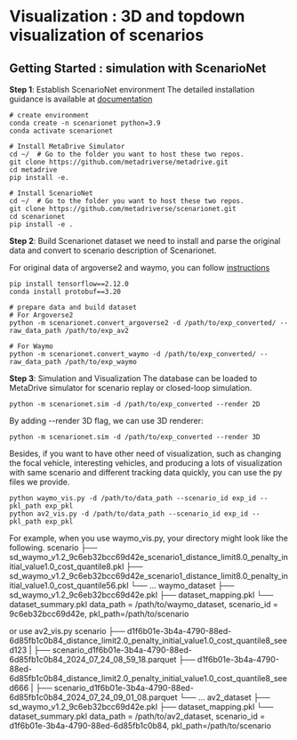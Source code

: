 # Visualization : 3D and topdown visualization of scenarios

## Getting Started : simulation with ScenarioNet

**Step 1**: Establish ScenarioNet environment
The detailed installation guidance is available at [documentation](https://scenarionet.readthedocs.io/en/latest/)

```
# create environment
conda create -n scenarionet python=3.9
conda activate scenarionet

# Install MetaDrive Simulator
cd ~/  # Go to the folder you want to host these two repos.
git clone https://github.com/metadriverse/metadrive.git
cd metadrive
pip install -e.

# Install ScenarioNet
cd ~/  # Go to the folder you want to host these two repos.
git clone https://github.com/metadriverse/scenarionet.git
cd scenarionet
pip install -e .
```

**Step 2**: Build Scenarionet dataset
we need to install and parse the original data and convert to scenario description of Scenarionet.

For original data of argoverse2 and waymo, you can follow [instructions](https://scenarionet.readthedocs.io/en/latest/datasets.html)
```
pip install tensorflow==2.12.0
conda install protobuf==3.20

# prepare data and build dataset
# For Argoverse2
python -m scenarionet.convert_argoverse2 -d /path/to/exp_converted/ --raw_data_path /path/to/exp_av2

# For Waymo
python -m scenarionet.convert_waymo -d /path/to/exp_converted/ --raw_data_path /path/to/exp_waymo
```

**Step 3**: Simulation and Visualization
The database can be loaded to MetaDrive simulator for scenario replay or closed-loop simulation.
```
python -m scenarionet.sim -d /path/to/exp_converted --render 2D
```
By adding --render 3D flag, we can use 3D renderer:
```
python -m scenarionet.sim -d /path/to/exp_converted --render 3D
```

Besides, if you want to have other need of visualization, such as changing the focal vehicle, interesting vehicles, and producing a lots of visualization with same scenario and different tracking data quickly, you can use the py files we provide.
```
python waymo_vis.py -d /path/to/data_path --scenario_id exp_id --pkl_path exp_pkl
python av2_vis.py -d /path/to/data_path --scenario_id exp_id --pkl_path exp_pkl
```

For example, when you use waymo_vis.py, your directory might look like the following.
scenario
├── sd_waymo_v1.2_9c6eb32bcc69d42e_scenario1_distance_limit8.0_penalty_initial_value1.0_cost_quantile8.pkl
├── sd_waymo_v1.2_9c6eb32bcc69d42e_scenario1_distance_limit8.0_penalty_initial_value1.0_cost_quantile56.pkl
└── ...
waymo_dataset
├── sd_waymo_v1.2_9c6eb32bcc69d42e.pkl
├── dataset_mapping.pkl
└── dataset_summary.pkl
data_path = /path/to/waymo_dataset, scenario_id = 9c6eb32bcc69d42e, pkl_path=/path/to/scenario

or use av2_vis.py
scenario
├── d1f6b01e-3b4a-4790-88ed-6d85fb1c0b84_distance_limit2.0_penalty_initial_value1.0_cost_quantile8_seed123
|   ├── scenario_d1f6b01e-3b4a-4790-88ed-6d85fb1c0b84_2024_07_24_08_59_18.parquet
├── d1f6b01e-3b4a-4790-88ed-6d85fb1c0b84_distance_limit2.0_penalty_initial_value1.0_cost_quantile8_seed666
|   ├── scenario_d1f6b01e-3b4a-4790-88ed-6d85fb1c0b84_2024_07_24_09_01_08.parquet
└── ...
av2_dataset
├── sd_waymo_v1.2_9c6eb32bcc69d42e.pkl
├── dataset_mapping.pkl
└── dataset_summary.pkl
data_path = /path/to/av2_dataset, scenario_id = d1f6b01e-3b4a-4790-88ed-6d85fb1c0b84, pkl_path=/path/to/scenario



 

